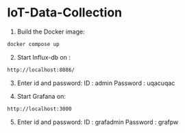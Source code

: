 # IoT-Data-Collection

1. Build the Docker image:

```sh
docker compose up
```

2. Start Influx-db on :
```sh
http://localhost:8086/
```


3. Enter id and password:
ID : admin
Password : uqacuqac

4. Start Grafana on:
```sh
http://localhost:3000
```

5. Enter id and password:
ID : grafadmin
Password : grafpw